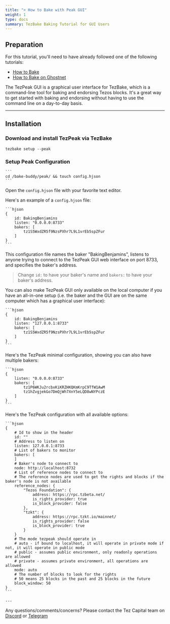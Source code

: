 ```yaml
---
title: "> How to Bake with Peak GUI"
weight: 1
type: docs
summary: TezBake Baking Tutorial for GUI Users
---
```


## Preparation

For this tutorial, you'll need to have already followed one of the following tutorials:
* [How to Bake](/tezbake/tutorials/how-to-bake)
* [How to Bake on Ghostnet](/tezbake/tutorials/how-to-bake-ghostnet)

The TezPeak GUI is a graphical user interface for TezBake, which is a command-line tool for baking and endorsing Tezos blocks. It's a great way to get started with baking and endorsing without having to use the command line on a day-to-day basis.

---

## Installation

### Download and install TezPeak via TezBake

   ```
   tezbake setup --peak
   ```

### Setup Peak Configuration

    ```
    cd /bake-buddy/peak/ && touch config.hjson
    ```

Open the `config.hjson` file with your favorite text editor. 

Here's an example of a `config.hjson` file:

    ```hjson
    {
	    id: BakingBenjamins
	    listen: "0.0.0.0:8733"
	    bakers: [
	    	tz1S5WxdZR5f9NzsPXhr7L9L1vrEb5spZFur
	    ]
    }
    ```
This configuration file names the baker "BakingBenjamins", listens to anyone trying to connect to the TezPeak GUI web interface on port 8733, and specifies the baker's address.

> Change `id:` to have your baker's name and `bakers:` to have your baker's address. 

You can also make TezPeak GUI only available on the local computer if you have an all-in-one setup (i.e. the baker and the GUI are on the same computer which has a graphical user interface):

    ```hjson
    {
	    id: BakingBenjamins
	    listen: "127.0.0.1:8733"
	    bakers: [
	    	tz1S5WxdZR5f9NzsPXhr7L9L1vrEb5spZFur
	    ]
    }
    ```

Here's the TezPeak minimal configuration, showing you can also have multiple bakers:

    ```hjson
    {
        listen: "0.0.0.0:8733"
        bakers: [
            tz1P6WKJu2rcbxKiKRZHKQKmKrpC9TfW1AwM
            tz1hZvgjekGo7DmQjWh7XnY5eLQD8wNYPczE
        ]
    }
    ```

Here's the TezPeak configuration with all available options:

    ```hjson
    {
        # Id to show in the header
        id: ""
        # Address to listen on
        listen: 127.0.0.1:8733
        # List of bakers to monitor
        bakers: [
        ]
        # Baker's node to connect to
        node: http://localhost:8732
        # List of reference nodes to connect to
        # The reference nodes are used to get the rights and blocks if the baker's node is not available
        reference_nodes: {
            "Tezos Foundation": {
                address: https://rpc.tzbeta.net/
                is_rights_provider: true
                is_block_provider: false
            },
            "tzkt": {
                address: https://rpc.tzkt.io/mainnet/
                is_rights_provider: false
                is_block_provider: true
            }
        }
        # The mode tezpeak should operate in
        # auto - if bound to localhost, it will operate in private mode if not, it will operate in public mode
        # public - assumes public environment, only readonly operations are allowed
        # private - assumes private environment, all operations are allowed
        mode: auto
        # The number of blocks to look for the rights
        # 50 means 25 blocks in the past and 25 blocks in the future
        block_window: 50
    }
    ```

    ---

Any questions/comments/concerns? Please contact the Tez Capital team on
[Discord](https://discord.gg/cVGMA4MaNM) or [Telegram](https://t.me/tezcapital) 